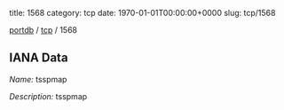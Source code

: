 title: 1568
category: tcp
date: 1970-01-01T00:00:00+0000
slug: tcp/1568

[portdb](/) / [tcp](/category/tcp.html) / 1568


## IANA Data

_Name:_ tsspmap

_Description:_ tsspmap

